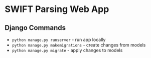 # SWIFT Parsing Web App
## Django Commands
- `python manage.py runserver` - run app locally
- `python manage.py makemigrations` - create changes from models
- `python manage.py migrate` - apply changes to models